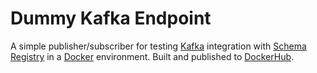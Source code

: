 # Dummy Kafka Endpoint 

A simple publisher/subscriber for testing [Kafka](http://kafka.apache.org/) integration with [Schema Registry](https://github.com/confluentinc/schema-registry) in a [Docker](https://www.docker.com/) environment. Built and published to [DockerHub](https://hub.docker.com/r/sbilinski/dummy-kafka-endpoint/).

